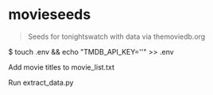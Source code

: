 # movieseeds

> Seeds for tonightswatch with data via themoviedb.org

$ touch .env && echo "TMDB_API_KEY=''" >> .env

Add movie titles to movie_list.txt

Run extract_data.py


